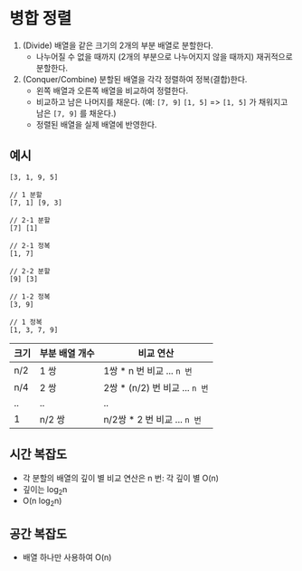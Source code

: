 # 병합 정렬

1. (Divide) 배열을 같은 크기의 2개의 부분 배열로 분할한다.
    - 나누어질 수 없을 때까지 (2개의 부분으로 나누어지지 않을 때까지) 재귀적으로 분할한다.
3. (Conquer/Combine) 분할된 배열을 각각 정렬하여 정복(결합)한다.
   - 왼쪽 배열과 오른쪽 배열을 비교하여 정렬한다.
   - 비교하고 남은 나머지를 채운다. (예: `[7, 9]` `[1, 5]` => `[1, 5]` 가 채워지고 남은 `[7, 9]` 를 채운다.)
   - 정렬된 배열을 실제 배열에 반영한다.

## 예시

```text
[3, 1, 9, 5]

// 1 분할
[7, 1] [9, 3]

// 2-1 분할
[7] [1]

// 2-1 정복
[1, 7]

// 2-2 분할
[9] [3]

// 1-2 정복
[3, 9]

// 1 정복
[1, 3, 7, 9]
```

| 크기 | 부분 배열 개수 | 비교 연산 |
| --- | --- | --- |
| n/2 | 1 쌍 | 1쌍 * n 번 비교 ... `n 번` |
| n/4 | 2 쌍 | 2쌍 * (n/2) 번 비교 ... `n 번` |
| .. | .. | .. |
| 1 | n/2 쌍 | n/2쌍 * 2 번 비교 ... `n 번` |

## 시간 복잡도

- 각 분할의 배열의 깊이 별 비교 연산은 n 번: 각 깊이 별 O(n)
- 깊이는 log<sub>2</sub>n
- O(n log<sub>2</sub>n)

## 공간 복잡도

- 배열 하나만 사용하여 O(n)
